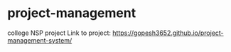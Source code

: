 # project-management
college NSP project
Link to project:   https://gopesh3652.github.io/project-management-system/
